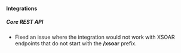 
#### Integrations

##### Core REST API

- Fixed an issue where the integration would not work with XSOAR endpoints that do not start with the **/xsoar** prefix.
